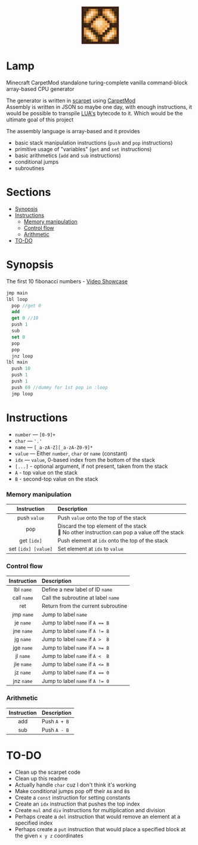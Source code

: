 <p align="center">
  <img width="100" src="img/lamp.png">
</p>

# Lamp

Minecraft CarpetMod standalone turing-complete vanilla command-block array-based CPU generator

The generator is written in [scarpet](https://github.com/gnembon/fabric-carpet/tree/master/docs/scarpet) using [CarpetMod](https://github.com/gnembon/fabric-carpet)  
Assembly is written in JSON so maybe one day, with enough instructions, it would be possible to transpile [LUA's](https://www.lua.org/) bytecode to it. Which would be the ultimate goal of this project

The assembly language is array-based and it provides
- basic stack manipulation instructions (`push` and `pop` instructions)
- primitive usage of "variables" (`get` and `set` instructions)
- basic arithmetics (`add` and `sub` instructions)
- conditional jumps
- subroutines  

# Sections

- [Synopsis](#Synopsis)
- [Instructions](#Instructions)
  - [Memory manipulation](#memory-manipulation)
  - [Control flow](#control-flow)
  - [Arithmetic](#arithmetic)
- [TO-DO](#to-do)

# Synopsis

The first 10 fibonacci numbers - [Video Showcase](https://www.youtube.com/watch?v=NvBEsQZ-E2s)
```as
jmp main
lbl loop
  pop //get 0
  add
  get 0 //10
  push 1
  sub
  set 0
  pop
  pop
  jnz loop
lbl main
  push 10
  push 1
  push 1
  push 69 //dummy for 1st pop in :loop
  jmp loop
```

# Instructions

- `number` — `[0-9]+`
- `char` — `'.'`
- `name`   — `[_a-zA-Z][_a-zA-Z0-9]*`
- `value`  — Either `number`, `char` or `name` (constant)
- `idx` — `value`, 0-based index from the bottom of the stack
- `[...]` - optional argument, if not present, taken from the stack
- `A` - top value on the stack
- `B` - second-top value on the stack

<!-- TODO: const -->

### Memory manipulation

| Instruction          | Description |
| :------------------: | :---------- |
| push `value`         | Push `value` onto the top of the stack
| pop                  | Discard the top element of the stack <br> 📝 No other instruction can pop a value off the stack
| get `[idx]`          | Push element at `idx` onto the top of the stack
| set `[idx] [value]`  | Set element at `idx` to `value`
<!-- TODO: del -->

### Control flow

| Instruction | Description |
| :---------: | :---------- |
| lbl `name`  | Define a new label of ID `name`
| call `name` | Call the subroutine at label `name`
| ret         | Return from the current subroutine
| jmp `name`  | Jump to label `name`
| je `name`   | Jump to label `name` if `A == B`
| jne `name`  | Jump to label `name` if `A != B`
| jg `name`   | Jump to label `name` if `A >  B`
| jge `name`  | Jump to label `name` if `A >= B`
| jl `name`   | Jump to label `name` if `A <  B`
| jle `name`  | Jump to label `name` if `A <= B`
| jz `name`   | Jump to label `name` if `A == 0`
| jnz `name`  | Jump to label `name` if `A != 0`

### Arithmetic

| Instruction | Description |
| :---------: | :---------- |
| add         | Push `A + B`
| sub         | Push `A - B`
<!-- TODO: mul, div -->

# TO-DO

- Clean up the scarpet code
- Clean up this readme
- Actually handle `char` cuz I don't think it's working
- Make conditional jumps pop off their `A`s and `B`s
- Create a `const` instruction for setting constants
- Create an `idx` instruction that pushes the top index
- Create `mul` and `div` instructions for multiplication and division
- Perhaps create a `del` instruction that would remove an element at a specified index
- Perhaps create a `put` instruction that would place a specified block at the given `x y z` coordinates
